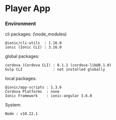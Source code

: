 # Player App
### Environment

cli packages: (\node_modules)

    @ionic/cli-utils  : 1.16.0
    ionic (Ionic CLI) : 3.16.0

global packages:

    cordova (Cordova CLI) : 8.1.1 (cordova-lib@8.1.0)
    Gulp CLI              : not installed globally

local packages:

    @ionic/app-scripts : 1.3.6
    Cordova Platforms  : none
    Ionic Framework    : ionic-angular 3.6.0

System:

    Node : v10.22.1

